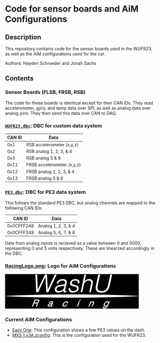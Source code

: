 # Code for sensor boards and AiM Configurations

## Description

This repository contains code for the sensor boards used in the WUFR23, as well as the AiM configurations used for the car.

Authors: Hayden Schroeder and Jonah Sachs

## Contents

### Sensor Boards (FLSB, FRSB, RSB)

The code for these boards is identical except for their CAN IDs. They read accelerometer, gyro, and temp data over SPI, as well as analog data over analog pins. They then send this data over CAN to DAQ.

### [`WUFR23.dbc`](WUFR23.dbc): DBC for custom data system

| CAN ID | Data                       |
| ------ | -------------------------- |
| 0x1    | RSB accelerometer (x,y,z)  |
| 0x2    | RSB analog 1, 2, 3, & 4    |
| 0x3    | RSB analog 5 & 6           |
| 0x11   | FRSB accelerometer (x,y,z) |
| 0x12   | FRSB analog 1, 2, 3, & 4   |
| 0x13   | FRSB analog 5 & 6          |

### [`PE3.dbc`](PE3.dbc): DBC for PE3 data system

This follows the standard PE3 DBC, but analog channels are mapped to the following CAN IDs:

| CAN ID     | Data                |
| ---------- | ------------------- |
| 0x0CFFF248 | Analog 1, 2, 3, & 4 |
| 0x0CFFF348 | Analog 5, 6, 7, & 8 |

Data from analog inputs is recieved as a value between 0 and 5000, representing 0 and 5 volts respectively. These are linearzed accordingly in the DBC.

### [RacingLogo.png](RacingLogo.png): Logo for AiM Configurations

![Racing Logo](RacingLogo.png)

### Current AiM Configurations

- [Easy One](Easy%20One.zconfig): This configuration shows a few PE3 values on the dash.
- [MXS 1.x3A.zconfig](MXS%201.x3A.zconfig): This is the configuration used for the WUFR23.
